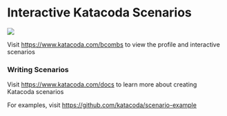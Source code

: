 # Interactive Katacoda Scenarios

[![](http://shields.katacoda.com/katacoda/bcombs/count.svg)](https://www.katacoda.com/bcombs "Get your profile on Katacoda.com")

Visit https://www.katacoda.com/bcombs to view the profile and interactive scenarios

### Writing Scenarios
Visit https://www.katacoda.com/docs to learn more about creating Katacoda scenarios

For examples, visit https://github.com/katacoda/scenario-example
